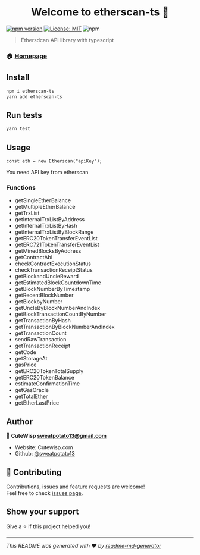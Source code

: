 <h1 align="center">Welcome to etherscan-ts 👋</h1>

[![npm version](https://badge.fury.io/js/etherscan-ts.svg)](https://badge.fury.io/js/etherscan-ts)  [![License: MIT](https://img.shields.io/badge/License-MIT-yellow.svg)](https://opensource.org/licenses/MIT)  ![npm](https://img.shields.io/npm/dw/etherscan-ts.svg)

> Ethersdcan API library with typescript

### 🏠 [Homepage](https://github.com/sweatpotato13/etherscan-ts)

## Install

```sh
npm i etherscan-ts
yarn add etherscan-ts
```

## Run tests

```sh
yarn test
```

## Usage
```
const eth = new Etherscan("apiKey");
```

You need API key from etherscan

### Functions
* getSingleEtherBalance
* getMultipleEtherBalance
* getTrxList
* getInternalTrxListByAddress
* getInternalTrxListByHash
* getInternalTrxListByBlockRange
* getERC20TokenTransferEventList
* getERC721TokenTransferEventList
* getMinedBlocksByAddress
* getContractAbi
* checkContractExecutionStatus
* checkTransactionReceiptStatus
* getBlockandUncleReward
* getEstimatedBlockCountdownTime
* getBlockNumberByTimestamp
* getRecentBlockNumber
* getBlockbyNumber
* getUncleByBlockNumberAndIndex
* getBlockTransactionCountByNumber
* getTransactionByHash
* getTransactionByBlockNumberAndIndex
* getTransactionCount
* sendRawTransaction
* getTransactionReceipt
* getCode
* getStorageAt
* gasPrice
* getERC20TokenTotalSupply
* getERC20TokenBalance
* estimateConfirmationTime
* getGasOracle
* getTotalEther
* getEtherLastPrice


## Author

👤 **CuteWisp <sweatpotato13@gmail.com>**

* Website: Cutewisp.com
* Github: [@sweatpotato13](https://github.com/sweatpotato13)

## 🤝 Contributing

Contributions, issues and feature requests are welcome!<br />Feel free to check [issues page](https://github.com/sweatpotato13/etherscan-ts/issues). 

## Show your support

Give a ⭐️ if this project helped you!

***
_This README was generated with ❤️ by [readme-md-generator](https://github.com/kefranabg/readme-md-generator)_